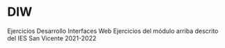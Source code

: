 # DIW
Ejercicios Desarrollo Interfaces Web
Ejercicios del módulo arriba descrito del IES San Vicente 2021-2022
